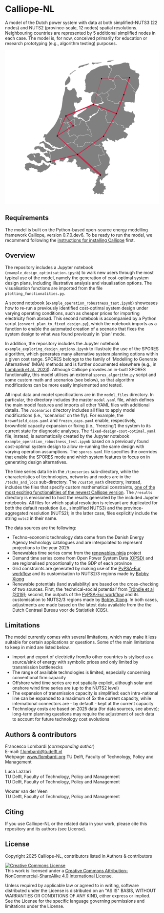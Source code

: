 # Calliope-NL
A model of the Dutch power system with data at both simplified-NUTS3 (22 nodes) and NUTS2 (province-scale, 12 nodes) spatial resolutions. Neighbouring countries are represented by 5 additional simplified nodes in each case. The model is, for now, conceived primarily for education or research prototyping (e.g., algorithm testing) purposes.

<img src="NL_grid_map.png" width="600">

## Requirements
The model is built on the Python-based open-source energy modelling framework Calliope, version 0.7.0.dev6. 
To be ready to run the model, we recommend following the [instructions for installing Calliope](https://calliope.readthedocs.io/en/v0.7.0.dev5/installation/) first.

## Overview
The repository includes a Jupyter notebook (`example_design_optimisation.ipynb`) to walk new users through the most typical use of the model, namely the generation of cost-optimal system design plans, including illustrative analysis and visualisation options. The visualisation functions are imported from the file `plotting_functionalities.py`. 

A second notebook (`example_operation_robustness_test.ipynb`) showcases how to re-run a previously identified cost-optimal system design under varying operating conditions, such as cheaper prices for importing electricity from abroad. This second notebook is accompanied by a Python script (`convert_plan_to_fixed_design.py`), which the notebook imports as a function to enable the automated creation of a scenario that fixes the system design to what was found previously in 'plan' mode. 

In addition, the repository includes the Jupyter notebook `example_exploring_design_options.ipynb` to illustrate the use of the SPORES algorithm, which generates many alternative system planning options within a given cost range. SPORES belongs to the family of 'Modelling to Generate Alternatives' (MGA) methods and is further documented elsewhere (e.g., in [Lombardi et al., 2023](https://doi.org/10.1016/j.apenergy.2023.121002)). Although Calliope provides an in-buitl SPORES functionality, this model utilises an external `spores_algorithm.py` script and some custom math and scenarios (see below), so that algorithm modifications can be more easily implemented and tested.

All input data and model specifications are in the `model_files` directory. In particular, the directory includes the master `model.yaml` file, which defines the main model features and imports all other YAML files with additional details. The `/scenarios` directory includes all files to apply model modifications (i.e., 'scenarios' on the fly). For example, the `brownfield_caps.yaml` and `frozen_caps.yaml` enable, respectively, brownfield capacity expansion or fixing (i.e., 'freezing') the system to its current state for diagnostic analyses. The `fixed-design-cost-optimal.yaml` file, instead, is automatically created by the Jupyter notebook `example_operation_robustness_test.ipynb` based on a previously found cost-optimal system design to allow re-running the same design with varying operation assumptions. The `spores.yaml` file specifies the overrides that enable the SPORES mode and which system features to focus on in generating design alternatives.

The time series data lie in the `/timeseries` sub-directory, while the characteristics of technologies, networks and nodes are in the `/techs_and_locs` sub-directory. The `/custom_math` directory, instead, includes the files that specify custom mathematical constraints, [one of the most exciting functionalities of the newest Calliope version](https://calliope.readthedocs.io/en/latest/user_defined_math/). The `/results` directory is envisioned to host the results generated by the included Jupyter notebooks. All files for which spatial resolution is relevant are duplicated for both the default resolution (i.e., simplified NUTS3) and the province-aggregated resolution (NUTS2); in the latter case, files explicitly include the string `nuts2` in their name.

The data sources are the following:
- Techno-economic technology data come from the Danish Energy Agency technology catalogues and are interpolated to represent projections to the year 2025
- Renewables time series come from the [renewables.ninja](www.renewables.ninja) project
- Demand time series come from Open Power System Data [(OPSD)](https://data.open-power-system-data.org/time_series/2020-10-06) and are regionalised proportionally to the GDP of each province
- Grid constraints are generated by making use of the [PyPSA-Eur workflow](https://github.com/pypsa/pypsa-eur) and its customisation to NUTS2/3 regions made by [Bobby Xiong](https://github.com/bobbyxng/kodekiste)
- Renewable potentials (land availability) are based on the cross-checking of two sources. First, the 'technical-social potential' from [Tröndle et al (2019)](https://zenodo.org/records/3244985); second, the outputs of the [PyPSA-Eur workflow](https://github.com/pypsa/pypsa-eur) and its customisation to NUTS2/3 regions made by [Bobby Xiong](https://github.com/bobbyxng/kodekiste). In both cases, adjustments are made based on the latest data available from the the Dutch Centraal Bureau voor de Statistiek (CBS).

## Limitations

The model currently comes with several limitations, which may make it less suitable for certain applications or questions. Some of the main limitations to keep in mind are listed below.
- Import and export of electricity from/to other countries is stylised as a source/sink of energy with symbolic prices and only limited by transmission bottlenecks
- The range of available technologies is limited, especially concerning conventional firm capacity
- Offshore wind time series are not spatially explicit, although solar and onshore wind time series are (up to the NUTS2 level)
- The expansion of transmission capacity is simplified: each intra-national line can be expanded to a maximum of 5x the current capacity, while international connectors are - by default - kept at the current capacity
- Technology costs are based on 2025 data (for data sources, see above); long-term planning questions may require the adjustment of such data to account for future technology cost evolutions

## Authors & contributors

Francesco Lombardi (_corresponding author_) </br>
E-mail: f.lombardi@tudelft.nl </br>
Webpage: www.flombardi.org
TU Delft, Faculty of Technology, Policy and Management </br>

Luca Lazzari </br>
TU Delft, Faculty of Technology, Policy and Management </br>
TU Delft, Faculty of Technology, Policy and Management </br>

Wouter van der Veen </br>
TU Delft, Faculty of Technology, Policy and Management </br>

## Citing
If you use Calliope-NL or the related data in your work, please cite this repository and its authors (see License).

## License
Copyright 2025 Calliope-NL, contributors listed in Authors & contributors

<a rel="license" href="http://creativecommons.org/licenses/by-nc-sa/4.0/"><img alt="Creative Commons License" style="border-width:0" src="https://i.creativecommons.org/l/by-nc-sa/4.0/88x31.png" /></a><br />This work is licensed under a <a rel="license" href="http://creativecommons.org/licenses/by-nc-sa/4.0/">Creative Commons Attribution-NonCommercial-ShareAlike 4.0 International License</a>.

Unless required by applicable law or agreed to in writing, software distributed under the License is distributed on an "AS IS" BASIS, WITHOUT WARRANTIES OR CONDITIONS OF ANY KIND, either express or implied. See the License for the specific language governing permissions and limitations under the License.
